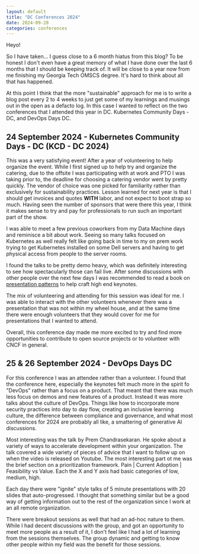 ```yaml
---
layout: default
title: "DC Conferences 2024"
date: 2024-09-28
categories: conferences
---
```



Heyo!


So I have taken... I guess close to a 6 month hiatus from this blog? To be honest I don't even have a great memory of what I have done over the last 6 months that I should be keeping track of. It will be close to a year now from me finishing my Georgia Tech OMSCS degree. It's hard to think about all that has happened.


At this point I think that the more "sustainable" approach for me is to write a blog post every 2 to 4 weeks to just get some of my learnings and musings out in the open as a defacto log. In this case I wanted to reflect on the two conferences that I attended this year in DC. Kubernetes Community Days - DC, and DevOps Days DC.


## 24 September 2024 - Kubernetes Community Days - DC (KCD - DC 2024)
This was a very satisfying event! After a year of volunteering to help organize the event. While I first signed up to help try and organize the catering, due to the offsite I was participating with at work and PTO I was taking prior to, the deadline for choosing a catering vendor went by pretty quickly. The vendor of choice was one picked for familiarity rather than exclusively for sustainability practices. Lesson learned for next year is that I should get invoices and quotes **WITH** labor, and not expect to boot strap so much. Having seen the number of sponsors that were there this year, I think it makes sense to try and pay for professionals to run such an important part of the show.


I was able to meet a few previous coworkers from my Data Machine days and reminisce a bit about work. Seeing so many talks focused on Kubernetes as well really felt like going back in time to my on prem work trying to get Kubernetes installed on some Dell servers and having to get physical access from people to the server rooms.


I found the talks to be pretty demo heavy, which was definitely interesting to see how spectacularly those can fail live. After some discussions with other people over the next few days I was recommended to read a book on [presentation patterns][pp] to help craft high end keynotes.


The mix of volunteering and attending for this session was ideal for me. I was able to interact with the other volunteers whenever there was a presentation that was not within my wheel house, and at the same time there were enough volunteers that they would cover for me for presentations that I wanted to attend.


Overall, this conference day made me more excited to try and find more opportunities to contribute to open source projects or to volunteer with CNCF in general.


## 25 & 26 September 2024 - DevOps Days DC
For this conference I was an attendee rather than a volunteer. I found that the conference here, especially the keynotes felt much more in the spirit fo "DevOps" rather than a focus on a product. That meant that there was much less focus on demos and new features of a product. Instead it was more talks about the culture of DevOps. Things like how to incorporate more security practices into day to day flow, creating an inclusive learning culture, the difference between compliance and governance, and what most conferences for 2024 are probably all like, a smattering of generative AI discussions.


Most interesting was the talk by Prem Chandrasekaran. He spoke about a variety of ways to accelerate development within your organization. The talk covered a wide variety of pieces of advice that I want to follow up on when the video is released on Youtube. The most interesting part ot me was the brief section on a prioritization framework. Pain \| Current Adoption \| Feasibility vs Value. Each the X and Y axis had basic categories of low, medium, high.


Each day there were "ignite" style talks of 5 minute presentations with 20 slides that auto-progressed. I thought that something similar but be a good way of getting information out to the rest of the organization since I work at an all remote organization.


There were breakout sessions as well that had an ad-hoc nature to them. While I had decent discussions with the group, and got an opportunity to meet more people as a result of it, I don't feel like I had a lot of learning from the sessions themselves. The group dynamic and getting to know other people within my field was the benefit for those sessions.


[pp]: https://www.amazon.com/Presentation-Patterns-Techniques-Crafting-Presentations/dp/0321820800